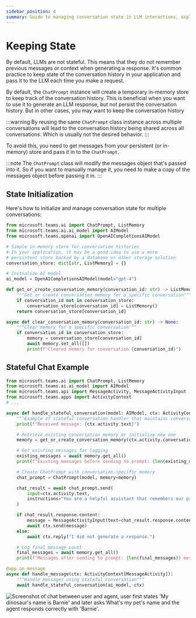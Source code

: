 ```yaml
---
sidebar_position: 4
summary: Guide to managing conversation state in LLM interactions, explaining how to maintain chat history using ChatPrompt's state management capabilities and implementing custom persistence strategies for multi-conversation scenarios.
---
```



# Keeping State

By default, LLMs are not stateful. This means that they do not remember previous messages or context when generating a response.
It's common practice to keep state of the conversation history in your application and pass it to the LLM each time you make a request.

By default, the `ChatPrompt` instance will create a temporary in-memory store to keep track of the conversation history. This is beneficial
when you want to use it to generate an LLM response, but not persist the conversation history. But in other cases, you may want to keep the conversation history

:::warning
By reusing the same `ChatPrompt` class instance across multiple conversations will lead to the conversation history being shared across all conversations. Which is usually not the desired behavior.
:::

To avoid this, you need to get messages from your persistent (or in-memory) store and pass it in to the `ChatPrompt`.

:::note
The `ChatPrompt` class will modify the messages object that's passed into it. So if you want to manually manage it, you need to make a copy of the messages object before passing it in.
:::

## State Initialization

Here's how to initialize and manage conversation state for multiple conversations:

```python
from microsoft.teams.ai import ChatPrompt, ListMemory
from microsoft.teams.ai.ai_model import AIModel
from microsoft.teams.openai import OpenAICompletionsAIModel

# Simple in-memory store for conversation histories
# In your application, it may be a good idea to use a more
# persistent store backed by a database or other storage solution
conversation_store: dict[str, ListMemory] = {}

# Initialize AI model
ai_model = OpenAICompletionsAIModel(model="gpt-4")

def get_or_create_conversation_memory(conversation_id: str) -> ListMemory:
    """Get or create conversation memory for a specific conversation"""
    if conversation_id not in conversation_store:
        conversation_store[conversation_id] = ListMemory()
    return conversation_store[conversation_id]

async def clear_conversation_memory(conversation_id: str) -> None:
    """Clear memory for a specific conversation"""
    if conversation_id in conversation_store:
        memory = conversation_store[conversation_id]
        await memory.set_all([])
        print(f"Cleared memory for conversation {conversation_id}")
```

## Stateful Chat Example

```python
from microsoft.teams.ai import ChatPrompt, ListMemory
from microsoft.teams.ai.ai_model import AIModel
from microsoft.teams.api import MessageActivity, MessageActivityInput
from microsoft.teams.apps import ActivityContext
# ...

async def handle_stateful_conversation(model: AIModel, ctx: ActivityContext[MessageActivity]) -> None:
    """Example of stateful conversation handler that maintains conversation history"""
    print(f"Received message: {ctx.activity.text}")

    # Retrieve existing conversation memory or initialize new one
    memory = get_or_create_conversation_memory(ctx.activity.conversation.id)

    # Get existing messages for logging
    existing_messages = await memory.get_all()
    print(f"Existing messages before sending to prompt: {len(existing_messages)} messages")

    # Create ChatPrompt with conversation-specific memory
    chat_prompt = ChatPrompt(model, memory=memory)

    chat_result = await chat_prompt.send(
        input=ctx.activity.text, 
        instructions="You are a helpful assistant that remembers our previous conversation."
    )

    if chat_result.response.content:
        message = MessageActivityInput(text=chat_result.response.content).add_ai_generated()
        await ctx.send(message)
    else:
        await ctx.reply("I did not generate a response.")

    # Log final message count
    final_messages = await memory.get_all()
    print(f"Messages after sending to prompt: {len(final_messages)} messages")

@app.on_message
async def handle_message(ctx: ActivityContext[MessageActivity]):
    """Handle messages using stateful conversation"""
    await handle_stateful_conversation(ai_model, ctx)
```

![Screenshot of chat between user and agent, user first states 'My dinosaur's name is Barnie' and later asks What's my pet's name and the agent responds correctly with 'Barnie'.](/screenshots/stateful-chat-example.png)
